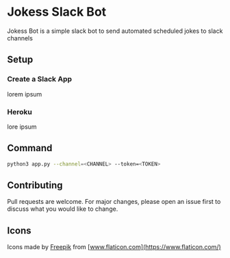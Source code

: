 # Jokess Slack Bot

Jokess Bot is a simple slack bot to send automated scheduled jokes to slack channels

## Setup

### Create a Slack App

lorem ipsum

### Heroku

lore ipsum

## Command

```bash
python3 app.py --channel=<CHANNEL> --token=<TOKEN>
```

## Contributing
Pull requests are welcome. For major changes, please open an issue first to discuss what you would like to change.

## Icons

Icons made by [Freepik](https://www.freepik.com) from [www.flaticon.com](https://www.flaticon.com/)